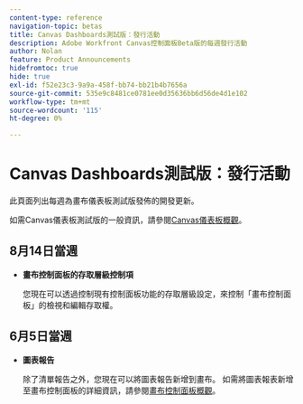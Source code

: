 ```yaml
---
content-type: reference
navigation-topic: betas
title: Canvas Dashboards測試版：發行活動
description: Adobe Workfront Canvas控制面板Beta版的每週發行活動
author: Nolan
feature: Product Announcements
hidefromtoc: true
hide: true
exl-id: f52e23c3-9a9a-458f-bb74-bb21b4b7656a
source-git-commit: 535e9c8481ce0781ee0d35636bb6d56de4d1e102
workflow-type: tm+mt
source-wordcount: '115'
ht-degree: 0%

---
```


# Canvas Dashboards測試版：發行活動

此頁面列出每週為畫布儀表板測試版發佈的開發更新。

如需Canvas儀表板測試版的一般資訊，請參閱[Canvas儀表板概觀](/help/quicksilver/reports-and-dashboards/dashboards/creating-and-managing-dashboards/canvas-dashboards-overview.md)。

## 8月14日當週

* **畫布控制面板的存取層級控制項**

  您現在可以透過控制現有控制面板功能的存取層級設定，來控制「畫布控制面板」的檢視和編輯存取權。

## 6月5日當週

* **圖表報告**

  除了清單報告之外，您現在可以將圖表報告新增到畫布。 如需將圖表報表新增至畫布控制面板的詳細資訊，請參閱[畫布控制面板概觀](/help/quicksilver/reports-and-dashboards/dashboards/creating-and-managing-dashboards/canvas-dashboards-overview.md)。
